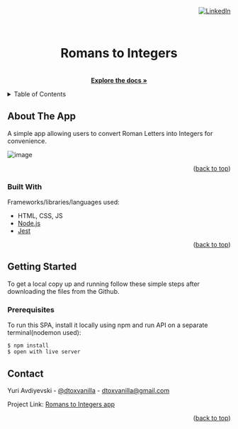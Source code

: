 <div id="top"></div>
<div align="right">

[![LinkedIn][linkedin-shield]][linkedin-url]

</div>
<!-- PROJECT NAME -->
<br />
<div align="center">

  <h1 align="center">Romans to Integers</h1>

  <p align="center">
    <br />
    <a href="https://github.com/dtoxvanilla1991/romansToIntegersWithTesting"><strong>Explore the docs »</strong></a>
    <!-- <br />
    <br />
    <a href="">View Demo</a>
    ·
    <a href="">Report Bug</a>
    ·
    <a href="">Request Feature</a>
  </p> -->
</div>

<!-- TABLE OF CONTENTS -->
<details>
  <summary>Table of Contents</summary>
  <ol>
    <li>
      <a href="#about-the-project">About The Project</a>
      <ul>
        <li><a href="#built-with">Built With</a></li>
      </ul>
    </li>
    <li>
      <a href="#getting-started">Getting Started</a>
      <ul>
        <li><a href="#prerequisites">Prerequisites</a></li>
      </ul>
    </li>
    <li><a href="#contact">Contact</a></li>
  </ol>
</details>

<!-- ABOUT THE PROJECT -->

## About The App

A simple app allowing users to convert Roman Letters into Integers for convenience.
<!-- add one screenshot here -->
![image](https://user-images.githubusercontent.com/73205087/155912013-6f4daee4-3066-456b-923b-f72d1b20f02b.png)

<p align="right">(<a href="#top">back to top</a>)</p>

### Built With

Frameworks/libraries/languages used:

- HTML, CSS, JS
- [Node.js](https://nodejs.org/en/)
- [Jest](https://jestjs.io/)


<p align="right">(<a href="#top">back to top</a>)</p>

<!-- GETTING STARTED -->

## Getting Started

To get a local copy up and running follow these simple steps after downloading the files from the Github.

### Prerequisites

To run this SPA, install it locally using npm and run API on a separate terminal(nodemon used):

```
$ npm install
$ open with live server
```

<!-- CONTACT -->

## Contact

Yuri Avdiyevski - [@dtoxvanilla](https://twitter.com/dtoxvanilla) - dtoxvanilla@gmail.com

Project Link: [Romans to Integers app](https://github.com/dtoxvanilla1991/romansToIntegersWithTesting)

<!-- Deployed Project Link: [Live Origami Blogging Project](i'll insert link later) -->

<!-- **NOTE**: Live project is in the FREE Heroku tier so please allow a few second for the site to load as Heroku puts them to hybernate since they are not used too often. -->

<p align="right">(<a href="#top">back to top</a>)</p>

[linkedin-shield]: https://img.shields.io/badge/-LinkedIn-black.svg?style=for-the-badge&logo=linkedin&colorB=555
[linkedin-url]: https://linkedin.com/in/yuri-avdijevski
